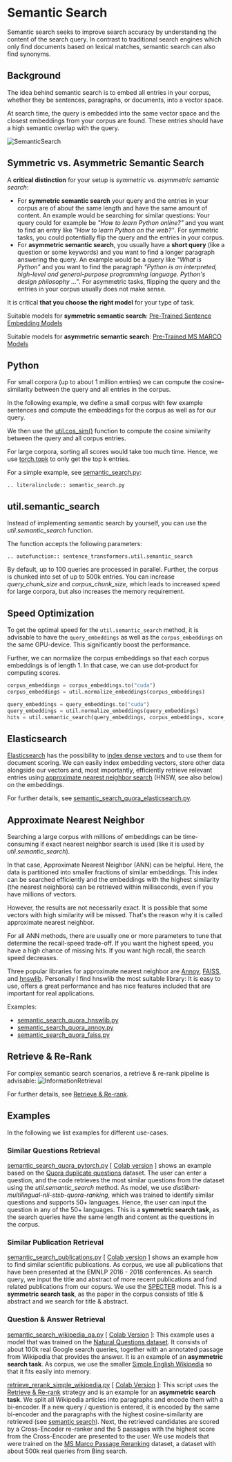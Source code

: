 # Semantic Search
Semantic search seeks to improve search accuracy by understanding the content of the search query. In contrast to traditional search engines which only find documents based on lexical matches, semantic search can also find synonyms.


## Background
The idea behind semantic search is to embed all entries in your corpus, whether they be sentences, paragraphs, or documents, into a vector space. 

At search time, the query is embedded into the same vector space and the closest embeddings from your corpus are found. These entries should have a high semantic overlap with the query.

![SemanticSearch](https://raw.githubusercontent.com/UKPLab/sentence-transformers/master/docs/img/SemanticSearch.png) 


## Symmetric vs. Asymmetric Semantic Search

A **critical distinction** for your setup is *symmetric* vs. *asymmetric semantic search*:
- For **symmetric semantic search** your query and the entries in your corpus are of about the same length and have the same amount of content. An example would be searching for similar questions: Your query could for example be *"How to learn Python online?"* and you want to find an entry like *"How to learn Python on the web?"*. For symmetric tasks, you could potentially flip the query and the entries in your corpus.
- For **asymmetric semantic search**, you usually have a **short query** (like a question or some keywords) and you want to find a longer paragraph answering the query. An example would be a query like *"What is Python"* and you want to find the paragraph *"Python is an interpreted, high-level and general-purpose programming language. Python's design philosophy ..."*. For asymmetric tasks, flipping the query and the entries in your corpus usually does not make sense.

It is critical **that you choose the right model** for your type of task.

Suitable models for **symmetric semantic search**: [Pre-Trained Sentence Embedding Models](https://www.sbert.net/docs/pretrained_models.html#sentence-embedding-models)


Suitable models for **asymmetric semantic search**: [Pre-Trained MS MARCO Models](https://www.sbert.net/docs/pretrained-models/msmarco-v3.html)



## Python

For small corpora (up to about 1 million entries) we can compute the cosine-similarity between the query and all entries in the corpus.

In the following example, we define a small corpus with few example sentences and compute the embeddings for the corpus as well as for our query.

We then use the [util.cos_sim()](../../../docs/usage/semantic_textual_similarity.md) function to compute the cosine similarity between the query and all corpus entries.

For large corpora, sorting all scores would take too much time. Hence, we use [torch.topk](https://pytorch.org/docs/stable/generated/torch.topk.html) to only get the top k entries.

For a simple example, see [semantic_search.py](semantic_search.py):

```eval_rst
.. literalinclude:: semantic_search.py
```


## util.semantic_search

Instead of implementing semantic search by yourself, you can use the *util.semantic_search* function.

The function accepts the following parameters:

```eval_rst
.. autofunction:: sentence_transformers.util.semantic_search
```

By default, up to 100 queries are processed in parallel. Further, the corpus is chunked into set of up to 500k entries. You can increase *query_chunk_size* and *corpus_chunk_size*, which leads to increased speed for large corpora, but also increases the memory requirement.

## Speed Optimization
To get the optimal speed for the `util.semantic_search` method, it is advisable to have the `query_embeddings` as well as the `corpus_embeddings` on the same GPU-device. This significantly boost the performance.

Further, we can normalize the corpus embeddings so that each corpus embeddings is of length 1. In that case, we can use dot-product for computing scores.
```python
corpus_embeddings = corpus_embeddings.to("cuda")
corpus_embeddings = util.normalize_embeddings(corpus_embeddings)

query_embeddings = query_embeddings.to("cuda")
query_embeddings = util.normalize_embeddings(query_embeddings)
hits = util.semantic_search(query_embeddings, corpus_embeddings, score_function=util.dot_score)
```




## Elasticsearch
[Elasticsearch](https://www.elastic.co/elasticsearch/) has the possibility to [index dense vectors](https://www.elastic.co/what-is/vector-search) and to use them for document scoring. We can easily index embedding vectors, store other data alongside our vectors and, most importantly, efficiently retrieve relevant entries using [approximate nearest neighbor search](https://www.elastic.co/blog/introducing-approximate-nearest-neighbor-search-in-elasticsearch-8-0) (HNSW, see also below) on the embeddings.

For further details, see [semantic_search_quora_elasticsearch.py](semantic_search_quora_elasticsearch.py).


## Approximate Nearest Neighbor
Searching a large corpus with millions of embeddings can be time-consuming if exact nearest neighbor search is used (like it is used by *util.semantic_search*).

In that case, Approximate Nearest Neighbor (ANN) can be helpful. Here, the data is partitioned into smaller fractions of similar embeddings. This index can be searched efficiently and the embeddings with the highest similarity (the nearest neighbors) can be retrieved within milliseconds, even if you have millions of vectors.

However, the results are not necessarily exact. It is possible that some vectors with high similarity will be missed. That's the reason why it is called approximate nearest neighbor.

For all ANN methods, there are usually one or more parameters to tune that determine the recall-speed trade-off. If you want the highest speed, you have a high chance of missing hits. If you want high recall, the search speed decreases.

Three popular libraries for approximate nearest neighbor are [Annoy](https://github.com/spotify/annoy), [FAISS](https://github.com/facebookresearch/faiss), and [hnswlib](https://github.com/nmslib/hnswlib/). Personally I find hnswlib the most suitable library: It is easy to use, offers a great performance and has nice features included that are important for real applications.

Examples:
- [semantic_search_quora_hnswlib.py](semantic_search_quora_hnswlib.py)
- [semantic_search_quora_annoy.py](semantic_search_quora_annoy.py)
- [semantic_search_quora_faiss.py](semantic_search_quora_faiss.py)

## Retrieve & Re-Rank
For complex semantic search scenarios, a retrieve & re-rank pipeline is advisable:
![InformationRetrieval](https://raw.githubusercontent.com/UKPLab/sentence-transformers/master/docs/img/InformationRetrieval.png)

For further details, see [Retrieve & Re-rank](../retrieve_rerank/README.md).

## Examples

In the following we list examples for different use-cases.

### Similar Questions Retrieval
[semantic_search_quora_pytorch.py](semantic_search_quora_pytorch.py) [ [Colab version](https://colab.research.google.com/drive/12cn5Oo0v3HfQQ8Tv6-ukgxXSmT3zl35A?usp=sharing) ] shows an example based on the [Quora duplicate questions](https://www.quora.com/q/quoradata/First-Quora-Dataset-Release-Question-Pairs) dataset. The user can enter a question, and the code retrieves the most similar questions from the dataset using the *util.semantic_search* method. As model, we use *distilbert-multilingual-nli-stsb-quora-ranking*, which was trained to identify similar questions and supports 50+ languages. Hence, the user can input the question in any of the 50+ languages. This is a **symmetric search task**, as the search queries have the same length and content as the questions in the corpus.

### Similar Publication Retrieval
[semantic_search_publications.py](semantic_search_publications.py) [ [Colab version](https://colab.research.google.com/drive/12hfBveGHRsxhPIUMmJYrll2lFU4fOX06?usp=sharing) ] shows an example how to find similar scientific publications. As corpus, we use all publications that have been presented at the EMNLP 2016 - 2018 conferences. As search query, we input the title and abstract of more recent publications and find related publications from our copurs. We use the [SPECTER](https://arxiv.org/abs/2004.07180) model. This is a **symmetric search task**, as the paper in the corpus consists of title & abstract and we search for title & abstract.

### Question & Answer Retrieval
[semantic_search_wikipedia_qa.py](semantic_search_wikipedia_qa.py) [ [Colab Version](https://colab.research.google.com/drive/11GunvCqJuebfeTlgbJWkIMT0xJH6PWF1?usp=sharing) ]: This example uses a model that was trained on the [Natural Questions dataset](https://ai.google.com/research/NaturalQuestions/). It consists of about 100k real Google search queries, together with an annotated passage from Wikipedia that provides the answer. It is an example of an **asymmetric search task**. As corpus, we use the smaller [Simple English Wikipedia](https://simple.wikipedia.org/wiki/Main_Page) so that it fits easily into memory.

[retrieve_rerank_simple_wikipedia.py](../retrieve_rerank/retrieve_rerank_simple_wikipedia.py) [ [Colab Version](https://colab.research.google.com/github/UKPLab/sentence-transformers/blob/master/examples/applications/retrieve_rerank/retrieve_rerank_simple_wikipedia.ipynb) ]: This script uses the [Retrieve & Re-rank](../retrieve_rerank/README.md) strategy and is an example for an **asymmetric search task**. We split all Wikipedia articles into paragraphs and encode them with a bi-encoder. If a new query / question is entered, it is encoded by the same bi-encoder and the paragraphs with the highest cosine-similarity are retrieved (see [semantic search](../semantic-search/README.md)). Next, the retrieved candidates are scored by a Cross-Encoder re-ranker and the 5 passages with the highest score from the Cross-Encoder are presented to the user. We use models that were trained on the [MS Marco Passage Reranking](https://github.com/microsoft/MSMARCO-Passage-Ranking/) dataset, a dataset with about 500k real queries from Bing search.
